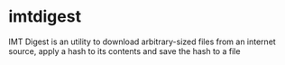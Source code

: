 # imtdigest
IMT Digest is an utility to download arbitrary-sized files from an internet source, apply a hash to its contents and save the hash to a file
